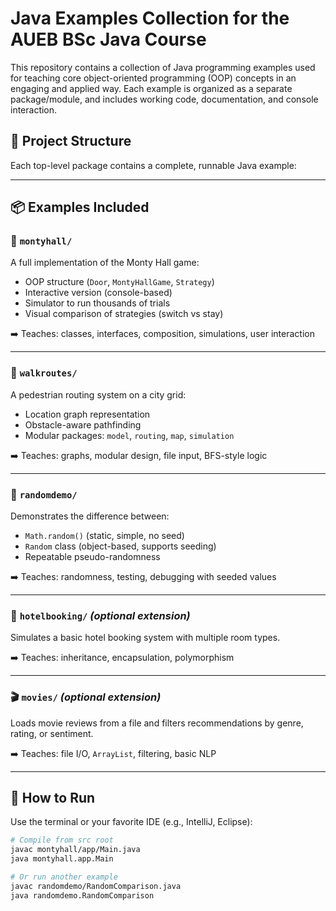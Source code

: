 # Java Examples Collection for the AUEB BSc Java Course

This repository contains a collection of Java programming examples used for teaching core object-oriented programming (OOP) concepts in an engaging and applied way. Each example is organized as a separate package/module, and includes working code, documentation, and console interaction.

## 📁 Project Structure

Each top-level package contains a complete, runnable Java example:

---

## 📦 Examples Included

### 🎲 `montyhall/`

A full implementation of the Monty Hall game:

- OOP structure (`Door`, `MontyHallGame`, `Strategy`)
- Interactive version (console-based)
- Simulator to run thousands of trials
- Visual comparison of strategies (switch vs stay)

➡️ Teaches: classes, interfaces, composition, simulations, user interaction

---

### 🚶 `walkroutes/`

A pedestrian routing system on a city grid:

- Location graph representation
- Obstacle-aware pathfinding
- Modular packages: `model`, `routing`, `map`, `simulation`

➡️ Teaches: graphs, modular design, file input, BFS-style logic

---

### 🎯 `randomdemo/`

Demonstrates the difference between:

- `Math.random()` (static, simple, no seed)
- `Random` class (object-based, supports seeding)
- Repeatable pseudo-randomness

➡️ Teaches: randomness, testing, debugging with seeded values

---

### 🏨 `hotelbooking/` *(optional extension)*

Simulates a basic hotel booking system with multiple room types.

➡️ Teaches: inheritance, encapsulation, polymorphism

---

### 🎬 `movies/` *(optional extension)*

Loads movie reviews from a file and filters recommendations by genre, rating, or sentiment.

➡️ Teaches: file I/O, `ArrayList`, filtering, basic NLP

---

## 🧪 How to Run

Use the terminal or your favorite IDE (e.g., IntelliJ, Eclipse):

```bash
# Compile from src root
javac montyhall/app/Main.java
java montyhall.app.Main

# Or run another example
javac randomdemo/RandomComparison.java
java randomdemo.RandomComparison
